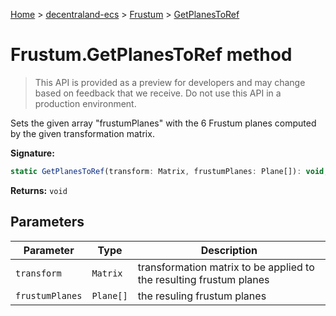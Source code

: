 [Home](./index) &gt; [decentraland-ecs](./decentraland-ecs.md) &gt; [Frustum](./decentraland-ecs.frustum.md) &gt; [GetPlanesToRef](./decentraland-ecs.frustum.getplanestoref.md)

# Frustum.GetPlanesToRef method

> This API is provided as a preview for developers and may change based on feedback that we receive. Do not use this API in a production environment.

Sets the given array "frustumPlanes" with the 6 Frustum planes computed by the given transformation matrix.

**Signature:**
```javascript
static GetPlanesToRef(transform: Matrix, frustumPlanes: Plane[]): void;
```
**Returns:** `void`

## Parameters

|  Parameter | Type | Description |
|  --- | --- | --- |
|  `transform` | `Matrix` | transformation matrix to be applied to the resulting frustum planes |
|  `frustumPlanes` | `Plane[]` | the resuling frustum planes |

